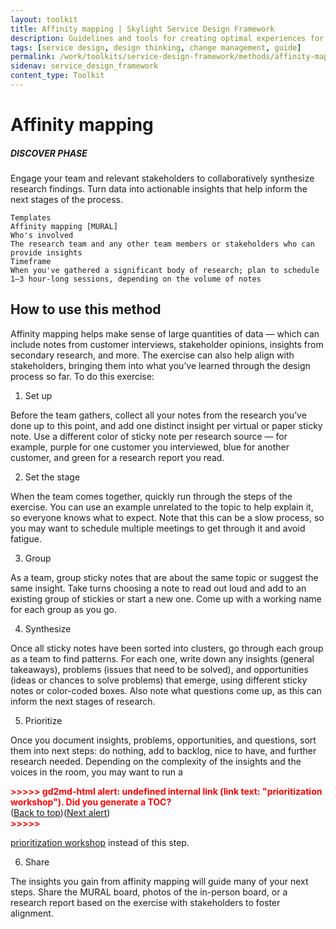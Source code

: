 ```yaml
---
layout: toolkit
title: Affinity mapping | Skylight Service Design Framework
description: Guidelines and tools for creating optimal experiences for both users and your organization.
tags: [service design, design thinking, change management, guide]
permalink: /work/toolkits/service-design-framework/methods/affinity-mapping/
sidenav: service_design_framework
content_type: Toolkit
---
```


# Affinity mapping

##### DISCOVER PHASE

Engage your team and relevant stakeholders to collaboratively synthesize research findings. Turn data into actionable insights that help inform the next stages of the process.


```
Templates
Affinity mapping [MURAL]
Who's involved
The research team and any other team members or stakeholders who can provide insights
Timeframe
When you've gathered a significant body of research; plan to schedule 1–3 hour-long sessions, depending on the volume of notes
```


## How to use this method

Affinity mapping helps make sense of large quantities of data — which can include notes from customer interviews, stakeholder opinions, insights from secondary research, and more. The exercise can also help align with stakeholders, bringing them into what you’ve learned through the design process so far. To do this exercise:



1. Set up

Before the team gathers, collect all your notes from the research you’ve done up to this point, and add one distinct insight per virtual or paper sticky note. Use a different color of sticky note per research source — for example, purple for one customer you interviewed, blue for another customer, and green for a research report you read.



2. Set the stage

When the team comes together, quickly run through the steps of the exercise. You can use an example unrelated to the topic to help explain it, so everyone knows what to expect. Note that this can be a slow process, so you may want to schedule multiple meetings to get through it and avoid fatigue.



3. Group

As a team, group sticky notes that are about the same topic or suggest the same insight. Take turns choosing a note to read out loud and add to an existing group of stickies or start a new one. Come up with a working name for each group as you go.



4. Synthesize

Once all sticky notes have been sorted into clusters, go through each group as a team to find patterns. For each one, write down any insights (general takeaways), problems (issues that need to be solved), and opportunities (ideas or chances to solve problems) that emerge, using different sticky notes or color-coded boxes. Also note what questions come up, as this can inform the next stages of research.



5. Prioritize

Once you document insights, problems, opportunities, and questions, sort them into next steps: do nothing, add to backlog, nice to have, and further research needed. Depending on the complexity of the insights and the voices in the room, you may want to run a

<p id="gdcalert30" ><span style="color: red; font-weight: bold">>>>>>  gd2md-html alert: undefined internal link (link text: "prioritization workshop"). Did you generate a TOC? </span><br>(<a href="#">Back to top</a>)(<a href="#gdcalert31">Next alert</a>)<br><span style="color: red; font-weight: bold">>>>>> </span></p>

[prioritization workshop](#heading=h.tzjr5i8s05y) instead of this step.



6. Share

The insights you gain from affinity mapping will guide many of your next steps. Share the MURAL board, photos of the in-person board, or a research report based on the exercise with stakeholders to foster alignment.

